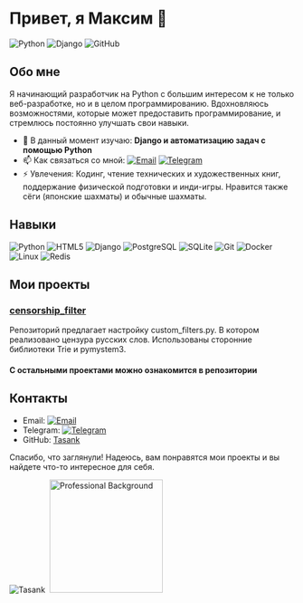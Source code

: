 # Привет, я Максим 👋

![Python](https://img.shields.io/badge/Python-3.8--3.10-blue)
![Django](https://img.shields.io/badge/Django-3.2-green)
![GitHub](https://img.shields.io/badge/GitHub-%23121011.svg?style=flat&logo=github&logoColor=white)

## Обо мне

Я начинающий разработчик на Python с большим интересом к не только веб-разработке, но и в целом программированию. Вдохновляюсь возможностями, которые может предоставить программирование, и стремлюсь постоянно улучшать свои навыки.

- 🌱 В данный момент изучаю: **Django и автоматизацию задач с помощью Python**
- 📫 Как связаться со мной: [![Email](https://img.shields.io/badge/Email-D14836?style=flat&logo=gmail&logoColor=white)](mailto:apanasovich04@mail.ru) [![Telegram](https://img.shields.io/badge/Telegram-2CA5E0?style=flat&logo=telegram&logoColor=white)](https://t.me/avenyr)
- ⚡️ Увлечения: Кодинг, чтение технических и художественных книг, поддержание физической подготовки и инди-игры. Нравится также сёги (японские шахматы) и обычные шахматы.

## Навыки

![Python](https://img.shields.io/badge/Python-3.8--3.11-blue?style=flat&logo=python&logoColor=white)
![HTML5](https://img.shields.io/badge/HTML5-E34F26?style=flat&logo=html5&logoColor=white)
![Django](https://img.shields.io/badge/Django-3.2-green?style=flat&logo=django&logoColor=white)
![PostgreSQL](https://img.shields.io/badge/PostgreSQL-316192?style=flat&logo=postgresql&logoColor=white)
![SQLite](https://img.shields.io/badge/SQLite-003B57?style=flat&logo=sqlite&logoColor=white)
![Git](https://img.shields.io/badge/Git-F05032?style=flat&logo=git&logoColor=white)
![Docker](https://img.shields.io/badge/Docker-2496ED?style=flat&logo=docker&logoColor=white)
![Linux](https://img.shields.io/badge/Linux-FCC624?style=flat&logo=linux&logoColor=black)
![Redis](https://img.shields.io/badge/Redis-DC382D?style=flat&logo=redis&logoColor=white)

## Мои проекты

### [censorship_filter](https://github.com/Tasank/censorship_filter)
Репозиторий предлагает настройку custom_filters.py. В котором реализовано цензура русских слов.
Использованы сторонние библиотеки Trie и pymystem3.
#### С остальными проектами можно ознакомится в репозитории


## Контакты

[//]: # (- LinkedIn: [профиль]&#40;https://linkedin.com/in/профиль&#41;)
- Email: [![Email](https://img.shields.io/badge/Email-D14836?style=flat&logo=gmail&logoColor=white)](mailto:apanasovich04@mail.ru)
- Telegram: [![Telegram](https://img.shields.io/badge/Telegram-2CA5E0?style=flat&logo=telegram&logoColor=white)](https://t.me/avenyr)
- GitHub: [Tasank](https://github.com/Tasank)

Спасибо, что заглянули! Надеюсь, вам понравятся мои проекты и вы найдете что-то интересное для себя.

<p align="left"> 
  <img src="https://github-readme-stats.vercel.app/api?username=tasank&custom_title=JiSt's%20GitHub%20statistics&show_icons=true&theme=shadow_green&rank_icon=percentile&include_all_commits=true&theme=transparent" alt="Tasank" />&nbsp;&nbsp;<img height="200px" src="https://sun9-44.userapi.com/impg/K4pYUCCTOBWF02o9bkLJw5QAqd4lqifkQ4TzdA/_sVglnad_mY.jpg?size=320x213&quality=95&sign=64f1af1fe4616399cad2bf6be4d9c812&type=album" alt="Professional Background"/>
</p>

<!--
<img src="https://github-readme-stats.vercel.app/api?username=Tasank&custom_title=JiSt's%20GitHub%20statistics&show_icons=true&theme=shadow_green&rank_icon=default&include_all_commits=true&theme=transparent" alt="Tasank" />
<img src="https://github-readme-stats-sigma-five.vercel.app/api?username=Tasank&show_icons=true&theme=default&include_all_commits=true&count_private=true"/>
<img src="https://github-readme-stats.vercel.app/api?username=Tasank&show_icons=true&theme=shadow_green&rank_icon=default&include_all_commits=false&theme=transparent" alt="Tasank" />
<img src="https://github-readme-stats.vercel.app/api?username=Tasank&show_icons=true&theme=shadow_green&rank_icon=percentile&include_all_commits=false&theme=transparent" alt="Tasank" />
-->
